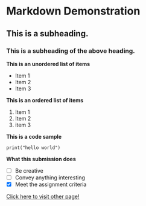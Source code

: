 # Markdown Demonstration
## This is a subheading.
### This is a subheading of the above heading.

**This is an unordered list of items**
- Item 1
- Item 2
- Item 3

**This is an ordered list of items**
1. Item 1
2. Item 2
3. item 3

**This is a code sample**

`print("hello world")`

**What this submission does**

- [ ] Be creative
- [ ] Convey anything interesting
- [x] Meet the assignment criteria

[Click here to visit other page!](./otherPage.md)
